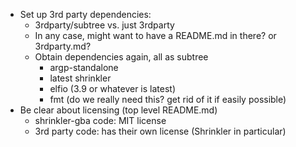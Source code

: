 * Set up 3rd party dependencies:
  * 3rdparty/subtree vs. just 3rdparty
  * In any case, might want to have a README.md in there? or 3rdparty.md?
  * Obtain dependencies again, all as subtree
    * argp-standalone
    * latest shrinkler
    * elfio (3.9 or whatever is latest)
    * fmt (do we really need this? get rid of it if easily possible)
* Be clear about licensing (top level README.md)
  * shrinkler-gba code: MIT license
  * 3rd party code: has their own license (Shrinkler in particular)
